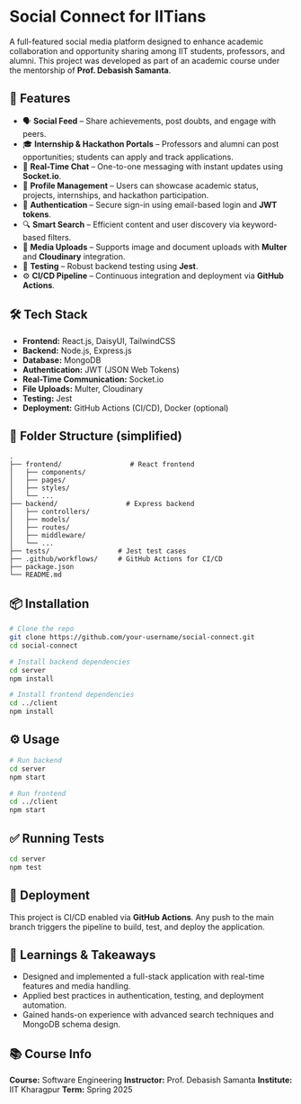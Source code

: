 
# Social Connect for IITians

A full-featured social media platform designed to enhance academic collaboration and opportunity sharing among IIT students, professors, and alumni. This project was developed as part of an academic course under the mentorship of **Prof. Debasish Samanta**.

## 🚀 Features

* 🗣️ **Social Feed** – Share achievements, post doubts, and engage with peers.
* 🎓 **Internship & Hackathon Portals** – Professors and alumni can post opportunities; students can apply and track applications.
* 💬 **Real-Time Chat** – One-to-one messaging with instant updates using **Socket.io**.
* 👤 **Profile Management** – Users can showcase academic status, projects, internships, and hackathon participation.
* 🔐 **Authentication** – Secure sign-in using email-based login and **JWT tokens**.
* 🔍 **Smart Search** – Efficient content and user discovery via keyword-based filters.
* 📁 **Media Uploads** – Supports image and document uploads with **Multer** and **Cloudinary** integration.
* 🧪 **Testing** – Robust backend testing using **Jest**.
* ⚙️ **CI/CD Pipeline** – Continuous integration and deployment via **GitHub Actions**.

## 🛠️ Tech Stack

* **Frontend:** React.js, DaisyUI, TailwindCSS
* **Backend:** Node.js, Express.js
* **Database:** MongoDB
* **Authentication:** JWT (JSON Web Tokens)
* **Real-Time Communication:** Socket.io
* **File Uploads:** Multer, Cloudinary
* **Testing:** Jest
* **Deployment:** GitHub Actions (CI/CD), Docker (optional)

## 📁 Folder Structure (simplified)

```
.
├── frontend/                 # React frontend
│   ├── components/
│   ├── pages/
│   ├── styles/
│   └── ...
├── backend/                 # Express backend
│   ├── controllers/
│   ├── models/
│   ├── routes/
│   ├── middleware/
│   └── ...
├── tests/                 # Jest test cases
├── .github/workflows/     # GitHub Actions for CI/CD
├── package.json
└── README.md
```

## 📦 Installation

```bash
# Clone the repo
git clone https://github.com/your-username/social-connect.git
cd social-connect

# Install backend dependencies
cd server
npm install

# Install frontend dependencies
cd ../client
npm install
```

## ⚙️ Usage

```bash
# Run backend
cd server
npm start

# Run frontend
cd ../client
npm start
```

## ✅ Running Tests

```bash
cd server
npm test
```

## 🚢 Deployment

This project is CI/CD enabled via **GitHub Actions**. Any push to the main branch triggers the pipeline to build, test, and deploy the application.

## 🧠 Learnings & Takeaways

* Designed and implemented a full-stack application with real-time features and media handling.
* Applied best practices in authentication, testing, and deployment automation.
* Gained hands-on experience with advanced search techniques and MongoDB schema design.

## 📚 Course Info

**Course:** Software Engineering
**Instructor:** Prof. Debasish Samanta
**Institute:** IIT Kharagpur
**Term:** Spring 2025

